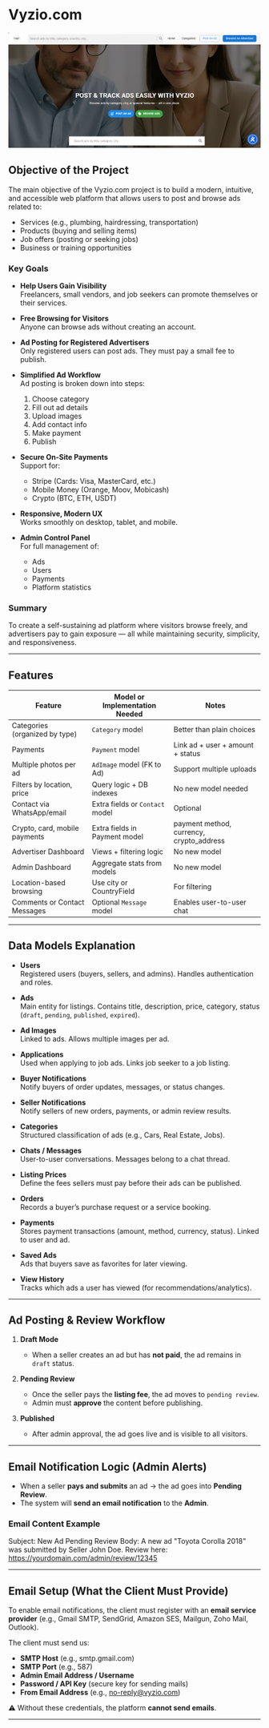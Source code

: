 # Vyzio.com

![Vyzio.com Demo](demo/site.png)

## Objective of the Project

The main objective of the Vyzio.com project is to build a modern, intuitive, and accessible web platform that allows users to post and browse ads related to:

- Services (e.g., plumbing, hairdressing, transportation)
- Products (buying and selling items)
- Job offers (posting or seeking jobs)
- Business or training opportunities

### Key Goals

- **Help Users Gain Visibility**  
  Freelancers, small vendors, and job seekers can promote themselves or their services.

- **Free Browsing for Visitors**  
  Anyone can browse ads without creating an account.

- **Ad Posting for Registered Advertisers**  
  Only registered users can post ads. They must pay a small fee to publish.

- **Simplified Ad Workflow**  
  Ad posting is broken down into steps:  
  1. Choose category  
  2. Fill out ad details  
  3. Upload images  
  4. Add contact info  
  5. Make payment  
  6. Publish

- **Secure On-Site Payments**  
  Support for:  
  - Stripe (Cards: Visa, MasterCard, etc.)  
  - Mobile Money (Orange, Moov, Mobicash)  
  - Crypto (BTC, ETH, USDT)

- **Responsive, Modern UX**  
  Works smoothly on desktop, tablet, and mobile.

- **Admin Control Panel**  
  For full management of:  
  - Ads  
  - Users  
  - Payments  
  - Platform statistics

### Summary

To create a self-sustaining ad platform where visitors browse freely, and advertisers pay to gain exposure — all while maintaining security, simplicity, and responsiveness.

---

## Features

| Feature                          | Model or Implementation Needed         | Notes                         |
|---------------------------------|---------------------------------------|-------------------------------|
| Categories (organized by type)   | `Category` model                      | Better than plain choices      |
| Payments                        | `Payment` model                       | Link ad + user + amount + status |
| Multiple photos per ad          | `AdImage` model (FK to Ad)            | Support multiple uploads       |
| Filters by location, price      | Query logic + DB indexes              | No new model needed            |
| Contact via WhatsApp/email      | Extra fields or `Contact` model       | Optional                      |
| Crypto, card, mobile payments   | Extra fields in Payment model         | payment method, currency, crypto_address |
| Advertiser Dashboard            | Views + filtering logic               | No new model                  |
| Admin Dashboard                 | Aggregate stats from models           | No new model                  |
| Location-based browsing         | Use city or CountryField              | For filtering                  |
| Comments or Contact Messages    | Optional `Message` model              | Enables user-to-user chat      |

---

## Data Models Explanation

- **Users**  
  Registered users (buyers, sellers, and admins). Handles authentication and roles.

- **Ads**  
  Main entity for listings. Contains title, description, price, category, status (`draft`, `pending`, `published`, `expired`).

- **Ad Images**  
  Linked to ads. Allows multiple images per ad.

- **Applications**  
  Used when applying to job ads. Links job seeker to a job listing.

- **Buyer Notifications**  
  Notify buyers of order updates, messages, or status changes.

- **Seller Notifications**  
  Notify sellers of new orders, payments, or admin review results.

- **Categories**  
  Structured classification of ads (e.g., Cars, Real Estate, Jobs).

- **Chats / Messages**  
  User-to-user conversations. Messages belong to a chat thread.

- **Listing Prices**  
  Define the fees sellers must pay before their ads can be published.

- **Orders**  
  Records a buyer’s purchase request or a service booking.

- **Payments**  
  Stores payment transactions (amount, method, currency, status). Linked to user and ad.

- **Saved Ads**  
  Ads that buyers save as favorites for later viewing.

- **View History**  
  Tracks which ads a user has viewed (for recommendations/analytics).

---

## Ad Posting & Review Workflow

1. **Draft Mode**  
   - When a seller creates an ad but has **not paid**, the ad remains in `draft` status.  

2. **Pending Review**  
   - Once the seller pays the **listing fee**, the ad moves to `pending review`.  
   - Admin must **approve** the content before publishing.  

3. **Published**  
   - After admin approval, the ad goes live and is visible to all visitors.  

---

## Email Notification Logic (Admin Alerts)

- When a seller **pays and submits** an ad → the ad goes into **Pending Review**.  
- The system will **send an email notification** to the **Admin**.  

### Email Content Example
Subject: New Ad Pending Review
Body: A new ad "Toyota Corolla 2018" was submitted by Seller John Doe.
Review here: https://yourdomain.com/admin/review/12345


---

## Email Setup (What the Client Must Provide)

To enable email notifications, the client must register with an **email service provider** (e.g., Gmail SMTP, SendGrid, Amazon SES, Mailgun, Zoho Mail, Outlook).

The client must send us:

- **SMTP Host** (e.g., smtp.gmail.com)  
- **SMTP Port** (e.g., 587)  
- **Admin Email Address / Username**  
- **Password / API Key** (secure key for sending mails)  
- **From Email Address** (e.g., no-reply@vyzio.com)

⚠️ Without these credentials, the platform **cannot send emails**.

---